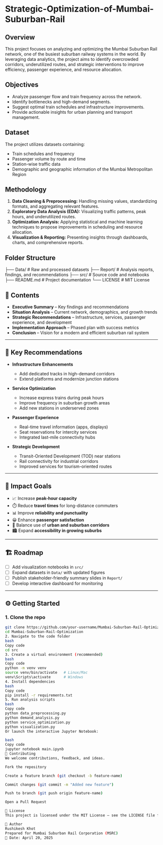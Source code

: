 # Strategic-Optimization-of-Mumbai-Suburban-Rail

## Overview
This project focuses on analyzing and optimizing the Mumbai Suburban Rail network, one of the busiest suburban railway systems in the world. By leveraging data analytics, the project aims to identify overcrowded corridors, underutilized routes, and strategic interventions to improve efficiency, passenger experience, and resource allocation.

## Objectives
- Analyze passenger flow and train frequency across the network.
- Identify bottlenecks and high-demand segments.
- Suggest optimal train schedules and infrastructure improvements.
- Provide actionable insights for urban planning and transport management.

## Dataset
The project utilizes datasets containing:
- Train schedules and frequency
- Passenger volume by route and time
- Station-wise traffic data
- Demographic and geographic information of the Mumbai Metropolitan Region

## Methodology
1. **Data Cleaning & Preprocessing:** Handling missing values, standardizing formats, and aggregating relevant features.  
2. **Exploratory Data Analysis (EDA):** Visualizing traffic patterns, peak hours, and underutilized routes.  
3. **Optimization Analysis:** Applying statistical and machine learning techniques to propose improvements in scheduling and resource allocation.  
4. **Visualization & Reporting:** Presenting insights through dashboards, charts, and comprehensive reports.

## Folder Structure
├── Data/ # Raw and processed datasets
├── Report/ # Analysis reports, findings, and recommendations
├── src/ # Source code and notebooks
├── README.md # Project documentation
└── LICENSE # MIT License

## 📖 Contents  

- **Executive Summary** – Key findings and recommendations  
- **Situation Analysis** – Current network, demographics, and growth trends  
- **Strategic Recommendations** – Infrastructure, services, passenger experience, and development  
- **Implementation Approach** – Phased plan with success metrics  
- **Conclusion** – Vision for a modern and efficient suburban rail system  

---

## 🎯 Key Recommendations  

- **Infrastructure Enhancements**  
  - Add dedicated tracks in high-demand corridors  
  - Extend platforms and modernize junction stations  

- **Service Optimization**  
  - Increase express trains during peak hours  
  - Improve frequency in suburban growth areas  
  - Add new stations in underserved zones  

- **Passenger Experience**  
  - Real-time travel information (apps, displays)  
  - Seat reservations for intercity services  
  - Integrated last-mile connectivity hubs  

- **Strategic Development**  
  - Transit-Oriented Development (TOD) near stations  
  - Rail connectivity for industrial corridors  
  - Improved services for tourism-oriented routes  

---

## 🚉 Impact Goals  

- 📈 Increase **peak-hour capacity**  
- ⏱️ Reduce **travel times** for long-distance commuters  
- 📊 Improve **reliability and punctuality**  
- 😀 Enhance **passenger satisfaction**  
- 🌆 Balance use of **urban and suburban corridors**  
- 🏙️ Expand **accessibility in growing suburbs**  

---

## 🏗️ Roadmap  

- [ ] Add visualization notebooks in `src/`  
- [ ] Expand datasets in `Data/` with updated figures  
- [ ] Publish stakeholder-friendly summary slides in `Report/`  
- [ ] Develop interactive dashboard for monitoring  

---

## ⚙️ Getting Started  

### 1. Clone the repo  
```bash
git clone https://github.com/your-username/Mumbai-Suburban-Rail-Optimization.git
cd Mumbai-Suburban-Rail-Optimization
2. Navigate to the code folder
bash
Copy code
cd src
3. Create a virtual environment (recommended)
bash
Copy code
python -m venv venv
source venv/bin/activate   # Linux/Mac
venv\Scripts\activate      # Windows
4. Install dependencies
bash
Copy code
pip install -r requirements.txt
5. Run analysis scripts
bash
Copy code
python data_preprocessing.py
python demand_analysis.py
python service_optimization.py
python visualization.py
Or launch the interactive Jupyter Notebook:

bash
Copy code
jupyter notebook main.ipynb
🤝 Contributing
We welcome contributions, feedback, and ideas.

Fork the repository

Create a feature branch (git checkout -b feature-name)

Commit changes (git commit -m "Added new feature")

Push to branch (git push origin feature-name)

Open a Pull Request

📜 License
This project is licensed under the MIT License – see the LICENSE file for details.

👤 Author
Rushikesh Khot
Prepared for Mumbai Suburban Rail Corporation (MSRC)
📅 Date: April 20, 2025
